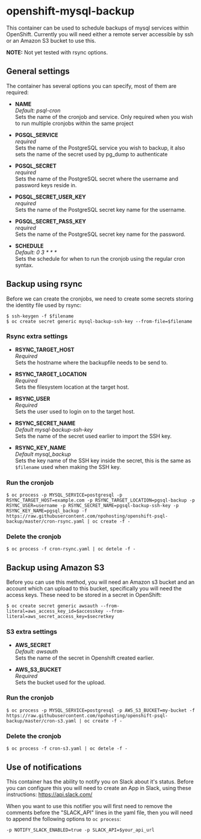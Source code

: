 # openshift-mysql-backup

This container can be used to schedule backups of mysql services within OpenShift.
Currently you will need either a remote server accessible by ssh or an Amazon S3 bucket to use this.

**NOTE:** Not yet tested with rsync options.

## General settings

The container has several options you can specify, most of them are required:

 - **NAME** \
 *Default: psql-cron* \
 Sets the name of the cronjob and service. Only required when you wish to run multiple cronjobs within the same project

 - **PGSQL_SERVICE** \
 *required* \
 Sets the name of the PostgreSQL service you wish to backup, it also sets the name of the secret used by pg_dump to authenticate

 - **PGSQL_SECRET** \
 *required* \
 Sets the name of the PostgreSQL secret where the username and password keys reside in.

 - **PGSQL_SECRET_USER_KEY** \
 *required* \
 Sets the name of the PostgreSQL secret key name for the username.

 - **PGSQL_SECRET_PASS_KEY** \
 *required* \
 Sets the name of the PostgreSQL secret key name for the password.

 - **SCHEDULE** \
 *Default: 0 3 \* \* \** \
 Sets the schedule for when to run the cronjob using the regular cron syntax.

## Backup using rsync

Before we can create the cronjobs, we need to create some secrets storing the identity file used by rsync:

``$ ssh-keygen -f $filename`` \
``$ oc create secret generic mysql-backup-ssh-key --from-file=$filename``

### Rsync extra settings

 - **RSYNC_TARGET_HOST** \
 *Required* \
 Sets the hostname where the backupfile needs to be send to.

 - **RSYNC_TARGET_LOCATION** \
 *Required* \
 Sets the filesystem location at the target host.

 - **RSYNC_USER** \
 *Required* \
 Sets the user used to login on to the target host.

 - **RSYNC_SECRET_NAME** \
 *Default mysql-backup-ssh-key* \
 Sets the name of the secret used earlier to import the SSH key.

 - **RSYNC_KEY_NAME** \
 *Default mysql_backup* \
 Sets the key name of the SSH key inside the secret, this is the same as `$filename` used when making the SSH key.

### Run the cronjob

``$ oc process -p MYSQL_SERVICE=postgresql -p RSYNC_TARGET_HOST=example.com -p RSYNC_TARGET_LOCATION=pgsql-backup -p RSYNC_USER=username -p RSYNC_SECRET_NAME=pgsql-backup-ssh-key -p RSYNC_KEY_NAME=pgsql_backup -f https://raw.githubusercontent.com/npohosting/openshift-psql-backup/master/cron-rsync.yaml | oc create -f -``

### Delete the cronjob
``$ oc process -f cron-rsync.yaml | oc detele -f -``

## Backup using Amazon S3

Before you can use this method, you will need an Amazon s3 bucket and an account which can upload to this bucket, specifically you will need the access keys. These need to be stored in a secret in OpenShift:

``$ oc create secret generic awsauth --from-literal=aws_access_key_id=$accesskey --from-literal=aws_secret_access_key=$secretkey``

### S3 extra settings

 - **AWS_SECRET** \
 *Default: awsauth* \
 Sets the name of the secret in Openshift created earlier.

 - **AWS_S3_BUCKET** \
 *Required* \
 Sets the bucket used for the upload.

### Run the cronjob

``$ oc process -p MYSQL_SERVICE=postgresql -p AWS_S3_BUCKET=my-bucket -f https://raw.githubusercontent.com/npohosting/openshift-psql-backup/master/cron-s3.yaml | oc create -f -``

### Delete the cronjob
``$ oc process -f cron-s3.yaml | oc detele -f -``

## Use of notifications

This container has the ability to notify you on Slack about it's status. Before you can configure this you will need to create an App in Slack, using these instructions: https://api.slack.com/

When you want to use this notifier you will first need to remove the comments before the "SLACK_API" lines in the yaml file, then you will need to append the following options to ``oc process``:

``-p NOTIFY_SLACK_ENABLED=true -p SLACK_API=$your_api_url``
